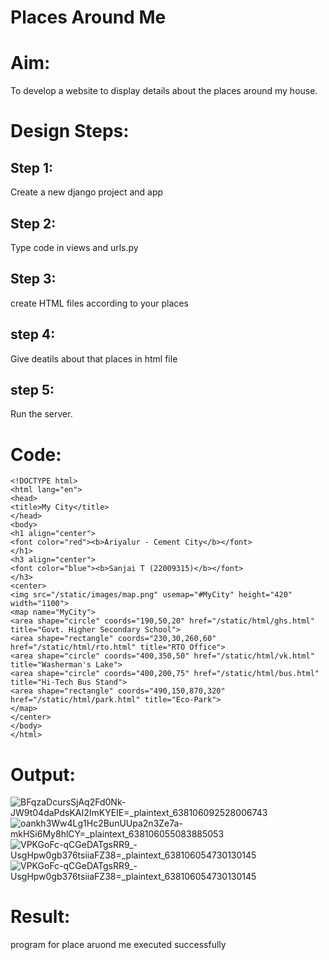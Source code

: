 # Places Around Me
# Aim:
To develop a website to display details about the places around my house.

# Design Steps:
## Step 1: 
Create a new django project and app

## Step 2: 
Type code in views and urls.py

## Step 3: 
create HTML files according to your places

## step 4:
Give deatils about that places in html file

## step 5: 
Run the server.

# Code:
```
<!DOCTYPE html>
<html lang="en">
<head>
<title>My City</title>
</head>
<body>
<h1 align="center">
<font color="red"><b>Ariyalur - Cement City</b></font>
</h1>
<h3 align="center">
<font color="blue"><b>Sanjai T (22009315)</b></font>
</h3>
<center>
<img src="/static/images/map.png" usemap="#MyCity" height="420" width="1100">
<map name="MyCity">
<area shape="circle" coords="190,50,20" href="/static/html/ghs.html" title="Govt. Higher Secondary School">
<area shape="rectangle" coords="230,30,260,60" href="/static/html/rto.html" title="RTO Office">
<area shape="circle" coords="400,350,50" href="/static/html/vk.html" title="Washerman's Lake">
<area shape="circle" coords="400,200,75" href="/static/html/bus.html" title="Hi-Tech Bus Stand">
<area shape="rectangle" coords="490,150,870,320" href="/static/html/park.html" title="Eco-Park">
</map>
</center>
</body>
</html>
```


# Output:
![BFqzaDcursSjAq2Fd0Nk-JW9t04daPdsKAI2ImKYEIE=_plaintext_638106092528006743](https://user-images.githubusercontent.com/118707204/215350958-040b67ac-0fcb-40c4-b6b1-02f0767d1a5e.jpg)
![oankh3Ww4Lg1Hc2BunUUpa2n3Ze7a-mkHSi6My8hlCY=_plaintext_638106055083885053](https://user-images.githubusercontent.com/118707204/215350981-13a66076-c4c7-44d2-868e-9f0714502582.jpg)
![VPKGoFc-qCGeDATgsRR9_-UsgHpw0gb376tsiiaFZ38=_plaintext_638106054730130145](https://user-images.githubusercontent.com/118707204/215350996-c4cceb5e-be62-46fb-8a71-c5c4205fe623.jpg)
![VPKGoFc-qCGeDATgsRR9_-UsgHpw0gb376tsiiaFZ38=_plaintext_638106054730130145](https://user-images.githubusercontent.com/118707204/215350998-00985125-0885-4617-ba6d-e7b268b55978.jpg)


# Result:
program for place aruond me executed successfully

